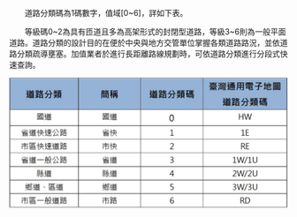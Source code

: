 &emsp;&emsp;道路分類碼為1碼數字，值域[0~6]，詳如下表。

&emsp;&emsp;等級碼0~2為具有匝道且多為高架形式的封閉型道路，等級3~6則為一般平面道路。道路分類的設計目的在便於中央與地方交管單位掌握各類道路路況，並依道路分類疏導壅塞。加值業者於進行長距離路線規劃時，可依道路分類進行分段式快速查詢。

![Alt text](010.jpg)

